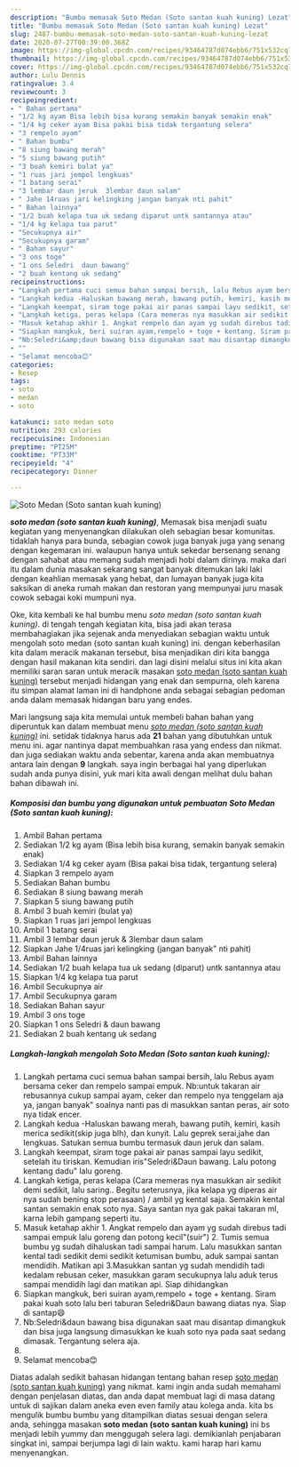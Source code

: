 ```yaml
---
description: "Bumbu memasak Soto Medan (Soto santan kuah kuning) Lezat"
title: "Bumbu memasak Soto Medan (Soto santan kuah kuning) Lezat"
slug: 2487-bumbu-memasak-soto-medan-soto-santan-kuah-kuning-lezat
date: 2020-07-27T00:39:00.368Z
image: https://img-global.cpcdn.com/recipes/93464787d074ebb6/751x532cq70/soto-medan-soto-santan-kuah-kuning-foto-resep-utama.jpg
thumbnail: https://img-global.cpcdn.com/recipes/93464787d074ebb6/751x532cq70/soto-medan-soto-santan-kuah-kuning-foto-resep-utama.jpg
cover: https://img-global.cpcdn.com/recipes/93464787d074ebb6/751x532cq70/soto-medan-soto-santan-kuah-kuning-foto-resep-utama.jpg
author: Lulu Dennis
ratingvalue: 3.4
reviewcount: 3
recipeingredient:
- " Bahan pertama"
- "1/2 kg ayam Bisa lebih bisa kurang semakin banyak semakin enak"
- "1/4 kg ceker ayam Bisa pakai bisa tidak tergantung selera"
- "3 rempelo ayam"
- " Bahan bumbu"
- "8 siung bawang merah"
- "5 siung bawang putih"
- "3 buah kemiri bulat ya"
- "1 ruas jari jempol lengkuas"
- "1 batang serai"
- "3 lembar daun jeruk  3lembar daun salam"
- " Jahe 14ruas jari kelingking jangan banyak nti pahit"
- " Bahan lainnya"
- "1/2 buah kelapa tua uk sedang diparut untk santannya atau"
- "1/4 kg kelapa tua parut"
- "Secukupnya air"
- "Secukupnya garam"
- " Bahan sayur"
- "3 ons toge"
- "1 ons Seledri  daun bawang"
- "2 buah kentang uk sedang"
recipeinstructions:
- "Langkah pertama cuci semua bahan sampai bersih, lalu Rebus ayam bersama ceker dan rempelo sampai empuk. Nb:untuk takaran air rebusannya cukup sampai ayam, ceker dan rempelo nya tenggelam aja ya, jangan banyak&#34; soalnya nanti pas di masukkan santan peras, air soto nya tidak encer."
- "Langkah kedua -Haluskan bawang merah, bawang putih, kemiri, kasih merica sedikit(skip juga blh), dan kunyit. Lalu geprek serai,jahe dan lengkuas. Satukan semua bumbu termasuk daun jeruk dan salam."
- "Langkah keempat, siram toge pakai air panas sampai layu sedikit, setelah itu tiriskan. Kemudian iris&#34;Seledri&amp;Daun bawang. Lalu potong kentang dadu&#34; lalu goreng."
- "Langkah ketiga, peras kelapa (Cara memeras nya masukkan air sedikit demi sedikit, lalu saring.. Begitu seterusnya, jika kelapa yg diperas air nya sudah bening stop perasaan) / ambil yg kental saja. Semakin kental santan semakin enak soto nya. Saya santan nya gak pakai takaran ml, karna lebih gampang seperti itu."
- "Masuk ketahap akhir 1. Angkat rempelo dan ayam yg sudah direbus tadi sampai empuk lalu goreng dan potong kecil&#34;(suir&#34;) 2. Tumis semua bumbu yg sudah dihaluskan tadi sampai harum. Lalu masukkan santan kental tadi sedikit demi sedikit ketumisan bumbu, aduk sampai santan mendidih. Matikan api 3.Masukkan santan yg sudah mendidih tadi kedalam rebusan ceker, masukkan garam secukupnya lalu aduk terus sampai mendidih lagi dan matikan api. Siap dihidangkan"
- "Siapkan mangkuk, beri suiran ayam,rempelo + toge + kentang. Siram pakai kuah soto lalu beri taburan Seledri&amp;Daun bawang diatas nya. Siap di santap😄"
- "Nb:Seledri&amp;daun bawang bisa digunakan saat mau disantap dimangkuk dan bisa juga langsung dimasukkan ke kuah soto nya pada saat sedang dimasak. Tergantung selera aja."
- ""
- "Selamat mencoba😊"
categories:
- Resep
tags:
- soto
- medan
- soto

katakunci: soto medan soto 
nutrition: 293 calories
recipecuisine: Indonesian
preptime: "PT25M"
cooktime: "PT33M"
recipeyield: "4"
recipecategory: Dinner

---
```



![Soto Medan (Soto santan kuah kuning)](https://img-global.cpcdn.com/recipes/93464787d074ebb6/751x532cq70/soto-medan-soto-santan-kuah-kuning-foto-resep-utama.jpg)

<b><i>soto medan (soto santan kuah kuning)</i></b>, Memasak bisa menjadi suatu kegiatan yang menyenangkan dilakukan oleh sebagian besar komunitas. tidaklah hanya para bunda, sebagian cowok juga banyak juga yang senang dengan kegemaran ini. walaupun hanya untuk sekedar bersenang senang dengan sahabat atau memang sudah menjadi hobi dalam dirinya. maka dari itu dalam dunia masakan sekarang sangat banyak ditemukan laki laki dengan keahlian memasak yang hebat, dan lumayan banyak juga kita saksikan di aneka rumah makan dan restoran yang mempunyai juru masak cowok sebagai koki mumpuni nya.



Oke, kita kembali ke hal bumbu menu <i>soto medan (soto santan kuah kuning)</i>. di tengah tengah kegiatan kita, bisa jadi akan terasa membahagiakan jika sejenak anda menyediakan sebagian waktu untuk mengolah soto medan (soto santan kuah kuning) ini. dengan keberhasilan kita dalam meracik makanan tersebut, bisa menjadikan diri kita bangga dengan hasil makanan kita sendiri. dan lagi disini melalui situs ini kita akan memiliki saran saran untuk meracik masakan <u>soto medan (soto santan kuah kuning)</u> tersebut menjadi hidangan yang enak dan sempurna, oleh karena itu simpan alamat laman ini di handphone anda sebagai sebagian pedoman anda dalam memasak hidangan baru yang endes.


Mari langsung saja kita memulai untuk membeli bahan bahan yang diperuntuk kan dalam membuat menu <u><i>soto medan (soto santan kuah kuning)</i></u> ini. setidak tidaknya harus ada <b>21</b> bahan yang dibutuhkan untuk menu ini. agar nantinya dapat membuahkan rasa yang endess dan nikmat. dan juga sediakan waktu anda sebentar, karena anda akan membuatnya antara lain dengan <b>9</b> langkah. saya ingin berbagai hal yang diperlukan sudah anda punya disini, yuk mari kita awali dengan melihat dulu bahan bahan dibawah ini.

<!--inarticleads1-->

##### Komposisi dan bumbu yang digunakan untuk pembuatan Soto Medan (Soto santan kuah kuning):

1. Ambil  Bahan pertama
1. Sediakan 1/2 kg ayam (Bisa lebih bisa kurang, semakin banyak semakin enak)
1. Sediakan 1/4 kg ceker ayam (Bisa pakai bisa tidak, tergantung selera)
1. Siapkan 3 rempelo ayam
1. Sediakan  Bahan bumbu
1. Sediakan 8 siung bawang merah
1. Siapkan 5 siung bawang putih
1. Ambil 3 buah kemiri (bulat ya)
1. Siapkan 1 ruas jari jempol lengkuas
1. Ambil 1 batang serai
1. Ambil 3 lembar daun jeruk &amp; 3lembar daun salam
1. Siapkan  Jahe 1/4ruas jari kelingking (jangan banyak&#34; nti pahit)
1. Ambil  Bahan lainnya
1. Sediakan 1/2 buah kelapa tua uk sedang (diparut) untk santannya atau
1. Siapkan 1/4 kg kelapa tua parut
1. Ambil Secukupnya air
1. Ambil Secukupnya garam
1. Sediakan  Bahan sayur
1. Ambil 3 ons toge
1. Siapkan 1 ons Seledri &amp; daun bawang
1. Sediakan 2 buah kentang uk sedang




<!--inarticleads2-->

##### Langkah-langkah mengolah Soto Medan (Soto santan kuah kuning):

1. Langkah pertama cuci semua bahan sampai bersih, lalu Rebus ayam bersama ceker dan rempelo sampai empuk. Nb:untuk takaran air rebusannya cukup sampai ayam, ceker dan rempelo nya tenggelam aja ya, jangan banyak&#34; soalnya nanti pas di masukkan santan peras, air soto nya tidak encer.
1. Langkah kedua -Haluskan bawang merah, bawang putih, kemiri, kasih merica sedikit(skip juga blh), dan kunyit. Lalu geprek serai,jahe dan lengkuas. Satukan semua bumbu termasuk daun jeruk dan salam.
1. Langkah keempat, siram toge pakai air panas sampai layu sedikit, setelah itu tiriskan. Kemudian iris&#34;Seledri&amp;Daun bawang. Lalu potong kentang dadu&#34; lalu goreng.
1. Langkah ketiga, peras kelapa (Cara memeras nya masukkan air sedikit demi sedikit, lalu saring.. Begitu seterusnya, jika kelapa yg diperas air nya sudah bening stop perasaan) / ambil yg kental saja. Semakin kental santan semakin enak soto nya. Saya santan nya gak pakai takaran ml, karna lebih gampang seperti itu.
1. Masuk ketahap akhir 1. Angkat rempelo dan ayam yg sudah direbus tadi sampai empuk lalu goreng dan potong kecil&#34;(suir&#34;) 2. Tumis semua bumbu yg sudah dihaluskan tadi sampai harum. Lalu masukkan santan kental tadi sedikit demi sedikit ketumisan bumbu, aduk sampai santan mendidih. Matikan api 3.Masukkan santan yg sudah mendidih tadi kedalam rebusan ceker, masukkan garam secukupnya lalu aduk terus sampai mendidih lagi dan matikan api. Siap dihidangkan
1. Siapkan mangkuk, beri suiran ayam,rempelo + toge + kentang. Siram pakai kuah soto lalu beri taburan Seledri&amp;Daun bawang diatas nya. Siap di santap😄
1. Nb:Seledri&amp;daun bawang bisa digunakan saat mau disantap dimangkuk dan bisa juga langsung dimasukkan ke kuah soto nya pada saat sedang dimasak. Tergantung selera aja.
1. 
1. Selamat mencoba😊




Diatas adalah sedikit bahasan hidangan tentang bahan resep <u>soto medan (soto santan kuah kuning)</u> yang nikmat. kami ingin anda sudah memahami dengan penjelasan diatas, dan anda dapat membuat lagi di masa datang untuk di sajikan dalam aneka even even family atau kolega anda. kita bs mengulik bumbu bumbu yang ditampilkan diatas sesuai dengan selera anda, sehingga masakan <b>soto medan (soto santan kuah kuning)</b> ini bs menjadi lebih yummy dan menggugah selera lagi. demikianlah penjabaran singkat ini, sampai berjumpa lagi di lain waktu. kami harap hari kamu menyenangkan.
